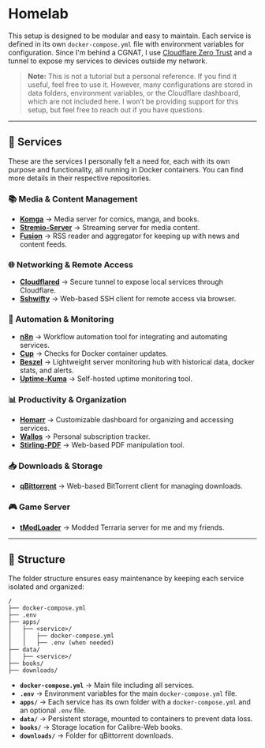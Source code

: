 # Homelab

This setup is designed to be modular and easy to maintain. Each service is defined in its own `docker-compose.yml` file with environment variables for configuration. Since I'm behind a CGNAT, I use [Cloudflare Zero Trust](https://www.cloudflare.com/zero-trust/) and a tunnel to expose my services to devices outside my network.

> **Note:** This is not a tutorial but a personal reference. If you find it useful, feel free to use it. However, many configurations are stored in data folders, environment variables, or the Cloudflare dashboard, which are not included here. I won’t be providing support for this setup, but feel free to reach out if you have questions.

---

## 🚀 Services

These are the services I personally felt a need for, each with its own purpose and functionality, all running in Docker containers. You can find more details in their respective repositories.

### 📚 Media & Content Management

- [**Komga**](https://github.com/gotson/komga) → Media server for comics, manga, and books.
- [**Stremio-Server**](https://www.stremio.com/) → Streaming server for media content.
- [**Fusion**](https://github.com/0x2E/fusion) → RSS reader and aggregator for keeping up with news and content feeds.

### 🌐 Networking & Remote Access

- [**Cloudflared**](https://github.com/cloudflare/cloudflared) → Secure tunnel to expose local services through Cloudflare.
- [**Sshwifty**](https://github.com/nirui/sshwifty) → Web-based SSH client for remote access via browser.

### 🔄 Automation & Monitoring

- [**n8n**](https://github.com/n8n-io/n8n) → Workflow automation tool for integrating and automating services.
- [**Cup**](https://github.com/sergi0g/cup) → Checks for Docker container updates.
- [**Beszel**](https://github.com/henrygd/beszel) → Lightweight server monitoring hub with historical data, docker stats, and alerts.
- [**Uptime-Kuma**](https://github.com/louislam/uptime-kuma) → Self-hosted uptime monitoring tool.

### 📊 Productivity & Organization

- [**Homarr**](https://github.com/homarr-labs/homarr) → Customizable dashboard for organizing and accessing services.
- [**Wallos**](https://github.com/ellite/Wallos) → Personal subscription tracker.
- [**Stirling-PDF**](https://github.com/Stirling-Tools/Stirling-PDF) → Web-based PDF manipulation tool.

### 📥 Downloads & Storage

- [**qBittorrent**](https://github.com/qbittorrent/qBittorrent) → Web-based BitTorrent client for managing downloads.

### 🎮 Game Server

- [**tModLoader**](https://github.com/hexlo/terraria-tmodloader-server) → Modded Terraria server for me and my friends.

---

## 📂 Structure

The folder structure ensures easy maintenance by keeping each service isolated and organized:

```
/
├── docker-compose.yml
├── .env
├── apps/
│   ├── <service>/
│   │   ├── docker-compose.yml
│   │   ├── .env (when needed)
├── data/
│   ├── <service>/
├── books/
├── downloads/
```

- **`docker-compose.yml`** → Main file including all services.
- **`.env`** → Environment variables for the main `docker-compose.yml` file.
- **`apps/`** → Each service has its own folder with a `docker-compose.yml` and an optional `.env` file.
- **`data/`** → Persistent storage, mounted to containers to prevent data loss.
- **`books/`** → Storage location for Calibre-Web books.
- **`downloads/`** → Folder for qBittorrent downloads.
